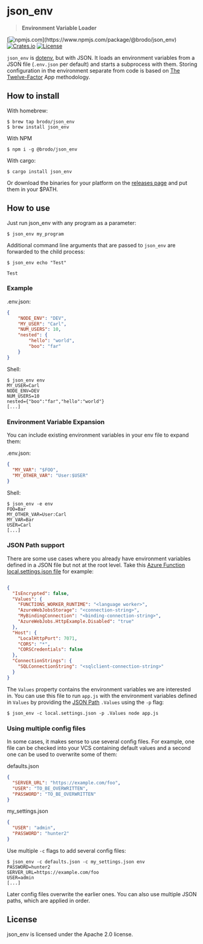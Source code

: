 # json_env

> **Environment Variable Loader** 

[![npmjs.com](https://img.shields.io/npm/v/@brodo/json_env?)](https://www.npmjs.com/package/@brodo/json_env)
[![Crates.io](https://img.shields.io/crates/v/json_env)](https://crates.io/crates/json_env) [![License](https://img.shields.io/badge/license-Apache%202.0-blue)](LICENSE)

`json_env` is [dotenv](https://github.com/motdotla/dotenv), but with JSON.
It loads an environment variables from a JSON file (`.env.json` per default) and starts a subprocess with them. 
Storing configuration in the environment separate from code is based on [The Twelve-Factor](http://12factor.net/config) App methodology.

## How to install

With homebrew:
```shell
$ brew tap brodo/json_env
$ brew install json_env
```

With NPM
```shell
$ npm i -g @brodo/json_env
```

With cargo:
```shell
$ cargo install json_env
```

Or download the binaries for your platform on the [releases page](https://github.com/brodo/json_env/releases/) and
put them in your $PATH.

## How to use

Just run json_env with any program as a parameter: 
```shell
$ json_env my_program
```

Additional command line arguments that are passed to `json_env` are forwarded to the child process:
```shell
$ json_env echo "Test"

Test
```

### Example
.env.json:
```json
{
    "NODE_ENV": "DEV",
    "MY_USER": "Carl",
    "NUM_USERS": 10,
    "nested": {
        "hello": "world",
        "boo": "far"
    }
}
```

Shell:
```shell
$ json_env env
MY_USER=Carl
NODE_ENV=DEV
NUM_USERS=10
nested={"boo":"far","hello":"world"}
[...]
```


### Environment Variable Expansion

You can include existing environment variables in your env file to expand them:

.env.json:
```json
{
  "MY_VAR": "$FOO",
  "MY_OTHER_VAR": "User:$USER"
}
```

Shell:
```shell
$ json_env -e env
FOO=Bar
MY_OTHER_VAR=User:Carl
MY_VAR=Bar
USER=Carl
[...]
```


### JSON Path support

There are some use cases where you already have environment variables defined
in a JSON file but not at the root level. Take this 
[Azure Function local.settings.json file](https://learn.microsoft.com/en-us/azure/azure-functions/functions-develop-local#local-settings-file)
for example:

```json

{
  "IsEncrypted": false,
  "Values": {
    "FUNCTIONS_WORKER_RUNTIME": "<language worker>",
    "AzureWebJobsStorage": "<connection-string>",
    "MyBindingConnection": "<binding-connection-string>",
    "AzureWebJobs.HttpExample.Disabled": "true"
  },
  "Host": {
    "LocalHttpPort": 7071,
    "CORS": "*",
    "CORSCredentials": false
  },
  "ConnectionStrings": {
    "SQLConnectionString": "<sqlclient-connection-string>"
  }
}
```

The `Values` property contains the environment variables we are interested in.
You can use this file to run `app.js` with the environment variables defined in `Values`
by providing the [JSON Path](https://docs.rs/jsonpath-rust/latest/jsonpath_rust/) `.Values` using the `-p` flag:

```shell
$ json_env -c local.settings.json -p .Values node app.js
```


### Using multiple config files

In some cases, it makes sense to use several config files. For example, one
file can be checked into your VCS containing default values and a second one
can be used to overwrite some of them:

defaults.json
```json
{
  "SERVER_URL": "https://example.com/foo",
  "USER": "TO_BE_OVERWRITTEN",
  "PASSWORD": "TO_BE_OVERWRITTEN"
}
```

my_settings.json
```json
{
  "USER": "admin",
  "PASSWORD": "hunter2"
}
```
Use multiple `-c` flags to add several config files:

```shell
$ json_env -c defaults.json -c my_settings.json env
PASSWORD=hunter2
SERVER_URL=https://example.com/foo
USER=admin
[...]
```

Later config files overwrite the earlier ones. You can also use multiple JSON paths, which are applied in order.

## License

json_env is licensed under the Apache 2.0 license.

